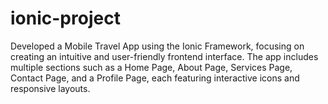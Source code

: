 # ionic-project

Developed a Mobile Travel App using the Ionic Framework, focusing on creating an intuitive and user-friendly frontend interface. The app
includes multiple sections such as a Home Page, About Page, Services Page, Contact Page, and a Profile Page, each featuring interactive icons and responsive layouts.
